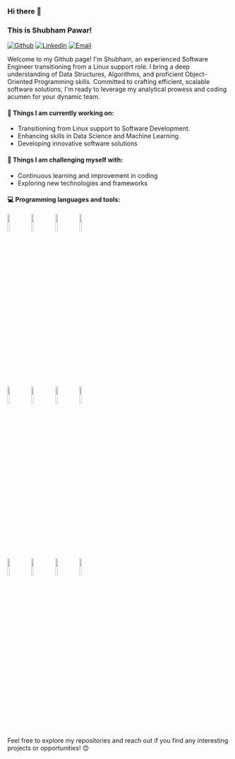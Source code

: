 ### Hi there 👋 
### This is Shubham Pawar!

[![Github](https://img.shields.io/badge/-Github-000?style=flat&logo=Github&logoColor=white)](https://github.com/shubham-dilip-pawar)
[![Linkedin](https://img.shields.io/badge/-LinkedIn-blue?style=flat&logo=Linkedin&logoColor=white)](https://www.linkedin.com/in/shubham-dilip-pawar)
[![Email](https://img.shields.io/badge/-Email-c14438?style=flat&logo=Gmail&logoColor=white)](mailto:shubham.d.pawar.3333@gmail.com)

Welcome to my Github page! I'm Shubham, an experienced Software Engineer transitioning from a Linux support role. I bring a deep understanding of Data Structures, Algorithms, and proficient Object-Oriented Programming skills. Committed to crafting efficient, scalable software solutions, I'm ready to leverage my analytical prowess and coding acumen for your dynamic team.

#### 🌱 Things I am currently working on: 
- Transitioning from Linux support to Software Development.
- Enhancing skills in Data Science and Machine Learning.
- Developing innovative software solutions

#### :muscle: Things I am challenging myself with:
- Continuous learning and improvement in coding
- Exploring new technologies and frameworks

#### :computer: Programming languages and tools: 
<p>

<code><img width="10%" src="https://www.vectorlogo.zone/logos/python/python-ar21.svg"></code>
<code><img width="10%" src="https://www.vectorlogo.zone/logos/javascript/javascript-ar21.svg"></code>
<code><img width="10%" src="https://www.vectorlogo.zone/logos/sqlite/sqlite-ar21.svg"></code>
<code><img width="10%" src="https://www.vectorlogo.zone/logos/java/java-ar21.svg"></code>
<br />
<code><img width="10%" src="https://www.vectorlogo.zone/logos/pandas-dev/pandas-dev-ar21.svg"></code>
<code><img width="10%" src="https://www.vectorlogo.zone/logos/numpy/numpy-ar21.svg"></code>
<code><img width="10%" src="https://www.vectorlogo.zone/logos/matplotlib/matplotlib-ar21.svg"></code>
<code><img width="10%" src="https://www.vectorlogo.zone/logos/mongodb/mongodb-ar21.svg"></code>
<br />
<code><img width="10%" src="https://www.vectorlogo.zone/logos/reactjs/reactjs-ar21.svg"></code>
<code><img width="10%" src="https://www.vectorlogo.zone/logos/flask/flask-ar21.svg"></code>
<code><img width="10%" src="https://www.vectorlogo.zone/logos/linux/linux-ar21.svg"></code>
<code><img width="10%" src="https://www.vectorlogo.zone/logos/git-scm/git-scm-ar21.svg"></code>
</p>

Feel free to explore my repositories and reach out if you find any interesting projects or opportunities! 😊

